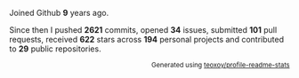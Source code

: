 Joined Github **9** years ago.

Since then I pushed **2621** commits, opened **34** issues, submitted **101** pull requests, received **622** stars across **194** personal projects and contributed to **29** public repositories.

<p align="right"><sub>Generated using <a href="https://github.com/marketplace/actions/profile-readme-stats">teoxoy/profile-readme-stats</a></sub></p>
